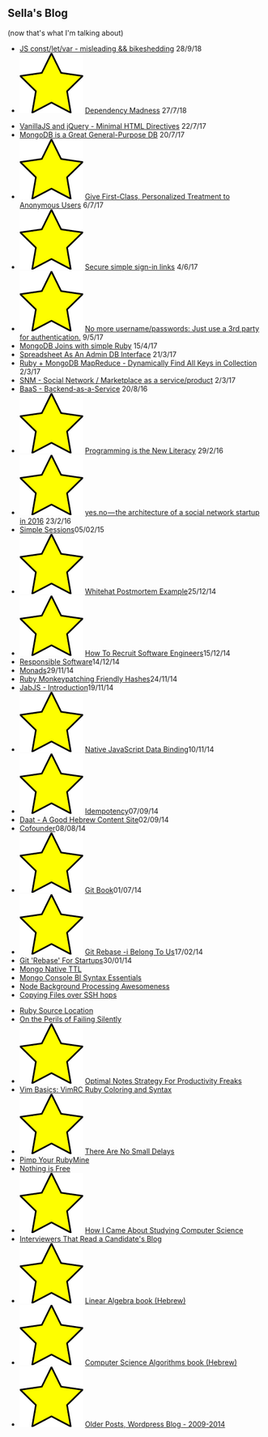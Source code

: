 ## Sella's Blog 
<!-- this file is auto-created. -->

(now that's what I'm talking about)

* [JS const/let/var - misleading && bikeshedding](/blog/const_let_var_misleading.html) <span class='date'>28/9/18</span>
* <img src='/img/star.png' class='star'> [Dependency Madness](/blog/dependency_madness.html) <span class='date'> 27/7/18 </span>
<!-- * <img src='/img/star.png' class='star'> [My Software Background One-Pager](/software)  -->
* [VanillaJS and jQuery - Minimal HTML Directives](/blog/vanillajs_and_jquery_kiss.html)  <span class='date'> 22/7/17 </span>
* [MongoDB is a Great General-Purpose DB](/blog/mongodb_is_a_great_general_purpose_db.html) <span class='date'> 20/7/17 </span>
* <img src='/img/star.png' class='star'> [Give First-Class, Personalized Treatment to Anonymous Users](/blog/give_first_class_personalized_treatment_to_anonymous_users.html) <span class='date'> 6/7/17 </span>
* <img src='/img/star.png' class='star'> [Secure simple sign-in links](simple_secure_sign_in_links.html) <span class='date'> 4/6/17 </span>
* <img src='/img/star.png' class='star'> [No more username/passwords: Just use a 3rd party for authentication.](https://medium.com/@sellarafaeli/no-more-username-passwords-just-use-a-3rd-party-for-authentication-59b12db092a4) <span class='date'> 9/5/17 </span>
* [MongoDB Joins with simple Ruby](https://medium.com/@sellarafaeli/mongo-joins-across-collections-with-ruby-504e3351d278#.qnh1yzjfk) <span class='date'> 15/4/17 </span>
* [Spreadsheet As An Admin DB Interface](https://medium.com/@sellarafaeli/just-use-a-spreadsheet-spreadsheet-as-an-admin-interface-2ed789a93118#.ksiiq89t2) <span class='date'> 21/3/17 </span>
* [Ruby + MongoDB MapReduce - Dynamically Find All Keys in Collection](ruby_mongodb_mapreduce_all_keys_in_collection.html) <span class='date'> 2/3/17 </span>
* [SNM - Social Network / Marketplace as a service/product](snm_as_a_service_product.html) <span class='date'> 2/3/17 </span>
* [BaaS - Backend-as-a-Service](baas.html) <span class='date'> 20/8/16 </span>
* <img src='/img/star.png' class='star'> [Programming is the New Literacy](https://medium.com/@sellarafaeli/programming-is-the-new-literacy-4a0319abe726) <span class='date'> 29/2/16 </span>
* <img src='/img/star.png' class='star'> [yes.no — the architecture of a social network startup in 2016](https://medium.com/@sellarafaeli/yes-no-architecture-of-a-social-network-startup-in-2016-d6d2989ca1b3) <span class='date'> 23/2/16 </span>
* [Simple Sessions](simple_sessions.html)<span class='created_at'>05/02/15</span>
* <img src='/img/star.png' class='star'> [Whitehat Postmortem Example](whitehat_postmortem_example.html)<span class='created_at'>25/12/14</span>
* <img src='/img/star.png' class='star'> [How To Recruit Software Engineers](how_to_recruit_software_engineers.html)<span class='created_at'>15/12/14</span>
* [Responsible Software](responsible_software.html)<span class='created_at'>14/12/14</span>
* [Monads](monads.html)<span class='created_at'>29/11/14</span>
* [Ruby Monkeypatching Friendly Hashes](ruby_monkeypatching_friendly_hashes.html)<span class='created_at'>24/11/14</span>
* [JabJS - Introduction](jabjs-introduction.html)<span class='created_at'>19/11/14</span>
* <img src='/img/star.png' class='star'> [Native JavaScript Data Binding](native_javascript_data_binding.html)<span class='created_at'>10/11/14</span>
* <img src='/img/star.png' class='star'> [Idempotency](idempotency.html)<span class='created_at'>07/09/14</span>
* [Daat - A Good Hebrew Content Site](https://medium.com/@sellarafaeli/reading-4bb50bc5168b)<span class='created_at'>02/09/14</span>
* [Cofounder](cofounder.html)<span class='created_at'>08/08/14</span>
* <img src='/img/star.png' class='star'> [Git Book](git-book.html)<span class='created_at'>01/07/14</span>
* <img src='/img/star.png' class='star'> [Git Rebase -i Belong To Us](https://medium.com/@sellarafaeli/git-rebase-i-belong-to-us-4d7010387683)<span class='created_at'>17/02/14</span>
* [Git 'Rebase' For Startups](https://medium.com/@sellarafaeli/we-use-git-rebase-and-so-should-you-be89d1932a14)<span class='created_at'>30/01/14</span>
* [Mongo Native TTL](https://sellarafaeli.wordpress.com/2014/07/22/mongo-native-ttl/)
* [Mongo Console BI Syntax Essentials](https://sellarafaeli.wordpress.com/2014/05/15/mongo-console-bi-syntax-essentials/)
* [Node Background Processing Awesomeness](https://sellarafaeli.wordpress.com/2014/04/01/node_background_processing_awesomeness/)
* [Copying Files over SSH hops](https://sellarafaeli.wordpress.com/2014/03/24/copy-local-files-into-remote-server-through-n1-ssh-hops/)
<!-- * <img src='/img/star.png' class='star'> [Git Sandbox Book](https://sellarafaeli.wordpress.com/2014/03/23/git-sandbox-book/)  -->
* [Ruby Source Location](https://sellarafaeli.wordpress.com/2014/03/19/ruby-source_location/)
* [On the Perils of Failing Silently](https://sellarafaeli.wordpress.com/2014/02/28/on-the-perils-of-failing-silently/)
* <img src='/img/star.png' class='star'> [Optimal Notes Strategy For Productivity Freaks](https://sellarafaeli.wordpress.com/2014/02/01/optimal-notes-strategy-for-productivity-freaks/)
* [Vim Basics: VimRC Ruby Coloring and Syntax](https://sellarafaeli.wordpress.com/2014/01/09/vim-basics-vimrc-ruby-coloring-and-syntax/)
* <img src='/img/star.png' class='star'> [There Are No Small Delays](https://sellarafaeli.wordpress.com/2014/01/08/the-are-no-small-delays/)
* [Pimp Your RubyMine](https://sellarafaeli.wordpress.com/2014/01/03/pimp-your-rubymine-6/)
* [Nothing is Free](https://sellarafaeli.wordpress.com/2013/12/20/a-programmer-with-a-mac-contentious-opinions-nothing-is-free/)
* <img src='/img/star.png' class='star'> [How I Came About Studying Computer Science](https://sellarafaeli.wordpress.com/2013/01/14/how-i-came-about-studying-computer-science/)
* [Interviewers That Read a Candidate's Blog](https://sellarafaeli.wordpress.com/2013/01/02/interviewers-that-read-a-candidates-blog/)
* <img src='/img/star.png' class='star'> [Linear Algebra book (Hebrew)](https://sites.google.com/site/linearit1hujibook/)
* <img src='/img/star.png' class='star'> [Computer Science Algorithms book (Hebrew)](https://sites.google.com/site/linearit1hujibook/see-also)
* <img src='/img/star.png' class='star'> [Older Posts, Wordpress Blog - 2009-2014](http://sellarafaeli.wordpress.com)
